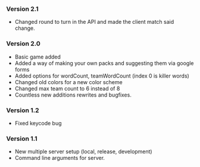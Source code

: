 ### Version 2.1
 - Changed round to turn in the API and made the client match said change.

### Version 2.0
 - Basic game added
 - Added a way of making your own packs and suggesting them via google forms
 - Added options for wordCount, teamWordCount (index 0 is killer words)
 - Changed old colors for a new color scheme
 - Changed max team count to 6 instead of 8
 - Countless new additions rewrites and bugfixes.

 ### Version 1.2
 - Fixed keycode bug
 
### Version 1.1
 - New multiple server setup (local, release, development)
 - Command line arguments for server.
